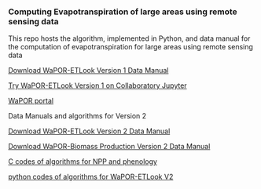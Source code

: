 ### Computing Evapotranspiration of large areas using remote sensing data

This repo hosts the algorithm, implemented in Python, and data manual 
for the computation of evapotranspiration for large areas using remote sensing data

[Download WaPOR-ETLook Version 1 Data Manual](https://bitbucket.org/cioapps/wapor-et-look/raw/9ec88e56769f49722c2d1165bb34547f5842b811/Docs/WaPOR_ET_data_manual_finaldraft-v1.2-for-distribution.pdf)

[Try WaPOR-ETLook Version 1 on Collaboratory Jupyter](https://colab.research.google.com/drive/1BH2uqzhUe3p2eRWJ0oheWE9W9irtrFYZ)

[WaPOR portal](https://wapor.apps.fao.org/)

Data Manuals and algorithms for Version 2

[Download WaPOR-ETLook Version 2 Data Manual](https://bitbucket.org/cioapps/wapor-et-look/downloads/FRAME_ET_v2_data_manual_finaldraft_S2.pdf)

[Download WaPOR-Biomass Production Version 2 Data Manual](https://bitbucket.org/cioapps/wapor-et-look/downloads/FRAME_NPP_v2_data_manual_finaldraft_S2.pdf)

[C codes of algorithms for NPP and phenology](https://bitbucket.org/cioapps/wapor-et-look/downloads/FRAME-NPP-PHE.zip)

[python codes of algorithms for WaPOR-ETLook V2](https://bitbucket.org/cioapps/wapor-et-look/downloads/WaPOR-ETLook_v2.zip)